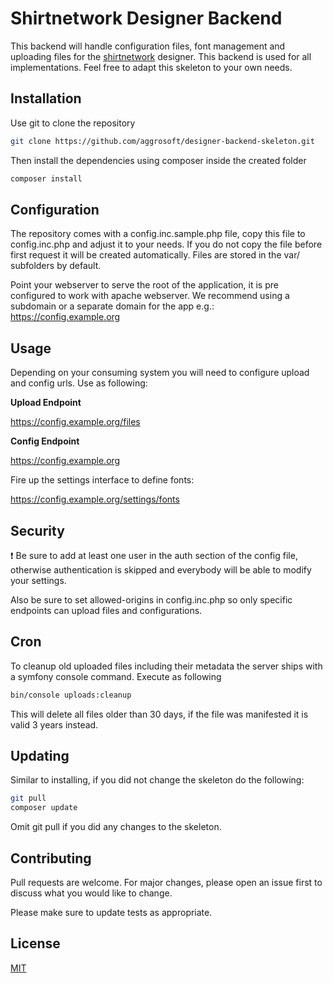 # Shirtnetwork Designer Backend

This backend will handle configuration files, font management and uploading files for
the [shirtnetwork](https://www.shirtnetwork.com) designer. This backend is used for all implementations. Feel free to adapt
this skeleton to your own needs.

## Installation

Use git to clone the repository

```bash
git clone https://github.com/aggrosoft/designer-backend-skeleton.git
```

Then install the dependencies using composer inside the created folder

```bash
composer install
```

## Configuration

The repository comes with a config.inc.sample.php file, copy this file to config.inc.php and 
adjust it to your needs. If you do not copy the file before first request it will be created
automatically. Files are stored in the var/ subfolders by default.

Point your webserver to serve the root of the application, it is pre configured to work with
apache webserver. We recommend using a subdomain or a separate domain for the app e.g.: https://config.example.org

## Usage

Depending on your consuming system you will need to configure upload and config urls. Use as following:

**Upload Endpoint** 

https://config.example.org/files

**Config Endpoint**

https://config.example.org

Fire up the settings interface to define fonts:

https://config.example.org/settings/fonts

## Security

:exclamation: Be sure to add at least one user in the auth section of the config file, 
otherwise authentication is skipped and everybody will be able to modify your settings.
 
Also be sure to set allowed-origins in config.inc.php so only specific endpoints can upload files and configurations.

## Cron

To cleanup old uploaded files including their metadata the server ships with a symfony console command. Execute as following

```bash
bin/console uploads:cleanup
```

This will delete all files older than 30 days, if the file was manifested it is valid 3 years instead.

## Updating

Similar to installing, if you did not change the skeleton do the following:

```bash
git pull
composer update
```

Omit git pull if you did any changes to the skeleton.

## Contributing
Pull requests are welcome. For major changes, please open an issue first to discuss what you would like to change.

Please make sure to update tests as appropriate.

## License
[MIT](https://choosealicense.com/licenses/mit/)
